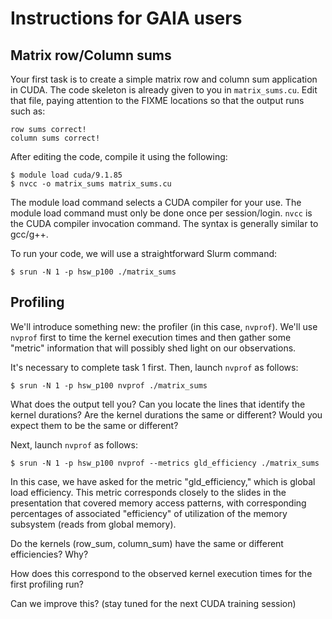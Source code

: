 # Instructions for GAIA users

## Matrix row/Column sums

Your first task is to create a simple matrix row and column sum application in CUDA. The code skeleton is already given to you in `matrix_sums.cu`. Edit that file, paying attention to the FIXME locations so that the output runs such as:

```
row sums correct!
column sums correct!
```

After editing the code, compile it using the following:

```
$ module load cuda/9.1.85
$ nvcc -o matrix_sums matrix_sums.cu
```

The module load command selects a CUDA compiler for your use. The module load command must only be done once per session/login. `nvcc` is the CUDA compiler invocation command. The syntax is generally similar to gcc/g++.

To run your code, we will use a straightforward Slurm command:

```
$ srun -N 1 -p hsw_p100 ./matrix_sums
```

## Profiling

We'll introduce something new: the profiler (in this case, `nvprof`).  We'll use `nvprof` first to time the kernel execution times and then gather some "metric" information that will possibly shed light on our observations.

It's necessary to complete task 1 first. Then, launch `nvprof` as follows:

```
$ srun -N 1 -p hsw_p100 nvprof ./matrix_sums
```

What does the output tell you?
Can you locate the lines that identify the kernel durations?
Are the kernel durations the same or different?
Would you expect them to be the same or different?

Next, launch `nvprof` as follows:

```
$ srun -N 1 -p hsw_p100 nvprof --metrics gld_efficiency ./matrix_sums
```

In this case, we have asked for the metric "gld_efficiency," which is global load efficiency. This metric corresponds closely to the slides in the presentation that covered memory access patterns, with corresponding percentages of associated "efficiency" of utilization of the memory subsystem (reads from global memory).

Do the kernels (row_sum, column_sum) have the same or different efficiencies?
Why?

How does this correspond to the observed kernel execution times for the first profiling run?

Can we improve this?  (stay tuned for the next CUDA training session)
